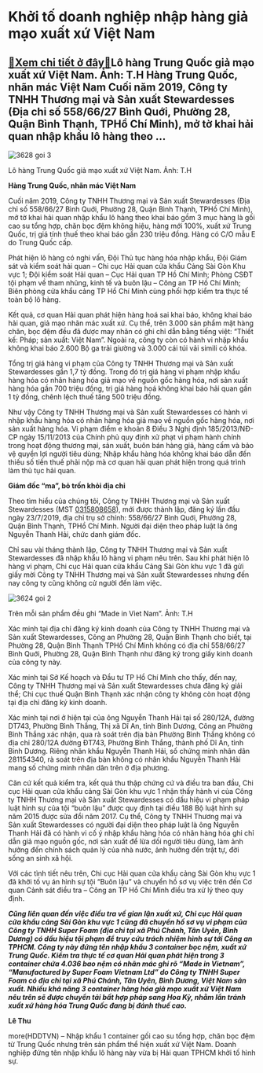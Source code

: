 Khởi tố doanh nghiệp nhập hàng giả mạo xuất xứ Việt Nam
=======================================================

[:gift:Xem chi tiết ở đây:gift:](https://hddtvn.com/khoi-to-doanh-nghiep-nhap-hang-gia-mao-xuat-xu-viet-nam/)Lô hàng Trung Quốc giả mạo xuất xứ Việt Nam. Ảnh: T.H Hàng Trung Quốc, nhãn mác Việt Nam Cuối năm 2019, Công ty TNHH Thương mại và Sản xuất Stewardesses (Địa chỉ số 558/66/27 Bình Quới, Phường 28, Quận Bình Thạnh, TPHồ Chí Minh), mở tờ khai hải quan nhập khẩu lô hàng theo …
----------------------------------------------------------------------------------------------------------------------------------------------------------------------------------------------------------------------------------------------------------------------------------





![3628 goi 3](https://haiquanonline.com.vn/stores/news_dataimages/hoalt/072020/15/14/in_article/3628_goi_3.jpg?rt=20200715152921 "undefined")


Lô hàng Trung Quốc giả mạo xuất xứ Việt Nam. Ảnh: T.H



**Hàng Trung Quốc, nhãn mác Việt Nam**


Cuối năm 2019, Công ty TNHH Thương mại và Sản xuất Stewardesses (Địa chỉ số 558/66/27 Bình Quới, Phường 28, Quận Bình Thạnh, TPHồ Chí Minh), mở tờ khai hải quan nhập khẩu lô hàng theo khai báo gồm 3 mục hàng là gối cao su tổng hợp, chăn bọc đệm không hiệu, hàng mới 100%, xuất xứ Trung Quốc, trị giá tính thuế theo khai báo gần 230 triệu đồng. Hàng có C/O mẫu E do Trung Quốc cấp.


Phát hiện lô hàng có nghi vấn, Đội Thủ tục hàng hóa nhập khẩu, Đội Giám sát và kiểm soát hải quan – Chi cục Hải quan cửa khẩu Cảng Sài Gòn Khu vực 1; Đội kiểm soát Hải quan – Cục Hải quan TP Hồ Chí Minh; Phòng CSĐT tội phạm về tham nhũng, kinh tế và buôn lậu – Công an TP Hồ Chí Minh; Biên phòng cửa khẩu cảng TP Hồ Chí Minh cùng phối hợp kiểm tra thực tế toàn bộ lô hàng.


Kết quả, cơ quan Hải quan phát hiện hàng hoá sai khai báo, không khai báo hải quan, giả mạo nhãn mác xuất xứ. Cụ thể, trên 3.000 sản phẩm mặt hàng chăn, bọc đệm đều đã được may nhãn có ghi chỉ dẫn bằng tiếng việt: “Thiết kế: Pháp; sản xuất: Việt Nam”. Ngoài ra, công ty còn có hành vi nhập khẩu không khai báo 2.600 Bộ ga trải giường và 3.000 cái túi vải simili có khóa.


Tổng trị giá hàng vi phạm của Công ty TNHH Thương mại và Sản xuất Stewardesses gần 1,7 tỷ đồng. Trong đó trị giá hàng vi phạm nhập khẩu hàng hóa có nhãn hàng hóa giả mạo về nguồn gốc hàng hóa, nơi sản xuất hàng hóa gần 700 triệu đồng, trị giá hàng hoá không khai báo hải quan gần 1 tỷ đồng, chênh lệch thuế tăng 500 triệu đồng.


Như vậy Công ty TNHH Thương mại và Sản xuất Stewardesses có hành vi nhập khẩu hàng hóa có nhãn hàng hóa giả mạo về nguồn gốc hàng hóa, nơi sản xuất hàng hóa. Vi phạm điểm e khoản 8 Điều 3 Nghị định 185/2013/NĐ-CP ngày 15/11/2013 của Chính phủ quy định xử phạt vi phạm hành chính trong hoạt động thương mại, sản xuất, buôn bán hàng giả, hàng cấm và bảo vệ quyền lợi người tiêu dùng; Nhập khẩu hàng hóa không khai báo dẫn đến thiếu số tiền thuế phải nộp mà cơ quan hải quan phát hiện trong quá trình làm thủ tục hải quan.


**Giám đốc “ma”, bỏ trốn khỏi địa chỉ**


Theo tìm hiểu của chúng tôi, Công ty TNHH Thương mại và Sản xuất Stewardesses (MST [0315808658](tel:0315808658)), mới được thành lập, đăng ký lần đầu ngày 23/7/2019, địa chỉ trụ sở chính: 558/66/27 Bình Quới, Phường 28, Quận Bình Thạnh, TPHồ Chí Minh. Người đại diện theo pháp luật là ông Nguyễn Thanh Hải, chức danh giám đốc.


Chỉ sau vài tháng thành lập, Công ty TNHH Thương mại và Sản xuất Stewardesses đã nhập khẩu lô hàng vi phạm nêu trên. Sau khi phát hiện lô hàng vi phạm, Chi cục Hải quan cửa khẩu Cảng Sài Gòn khu vực 1 đã gửi giấy mời Công ty TNHH Thương mại và Sản xuất Stewardesses nhưng đến nay công ty cũng không cử người đến làm việc.





![3624 goi 2](https://haiquanonline.com.vn/stores/news_dataimages/hoalt/072020/15/14/in_article/3624_goi_2.jpg?rt=20200715152921 "undefined")


Trên mỗi sản phẩm đều ghi “Made in Viet Nam”. Ảnh: T.H



Xác minh tại địa chỉ đăng ký kinh doanh của Công ty TNHH Thương mại và Sản xuất Stewardesses, Công an Phường 28, Quận Bình Thạnh cho biết, tại Phường 28, Quận Bình Thạnh TPHồ Chí Minh không có địa chỉ 558/66/27 Bình Quới, Phường 28, Quận Bình Thạnh như đăng ký trong giấy kinh doanh của công ty này.


Xác minh tại Sở Kế hoạch và Đầu tư TP Hồ Chí Minh cho thấy, đến nay, Công ty TNHH Thương mại và Sản xuất Stewardesses chưa đăng ký giải thể; Chi cục thuế Quận Bình Thạnh xác nhận công ty không còn hoạt động tại địa chỉ đăng ký kinh doanh.


Xác minh tại nơi ở hiện tại của ông Nguyễn Thanh Hải tại số 280/12A, đường DT743, Phường Bình Thắng, Thị xã Dĩ An, tỉnh Bình Dương, Công an Phường Bình Thắng xác nhận, qua rà soát trên địa bàn Phường Bình Thắng không có địa chỉ 280/12A đường ĐT743, Phường Bình Thắng, thành phố Dĩ An, tỉnh Bình Dương. Riêng nhân khẩu Nguyễn Thanh Hải, số chứng minh nhân dân 281154340, rà soát trên địa bàn không có nhân khẩu Nguyễn Thanh Hải mang số chứng minh nhân dân trên ở địa phương.


Căn cứ kết quả kiểm tra, kết quả thu thập chứng cứ và điều tra ban đầu, Chi cục Hải quan cửa khẩu cảng Sài Gòn khu vực 1 nhận thấy hành vi của Công ty TNHH Thương mại và Sản xuất Stewardesses có dấu hiệu vi phạm pháp luật hình sự của tội “buôn lậu” được quy định tại điều 188 Bộ luật hình sự năm 2015 được sửa đổi năm 2017. Cụ thể, Công ty TNHH Thương mại và Sản xuất Stewardesses có người đại diện theo pháp luật là ông Nguyễn Thanh Hải đã có hành vi cố ý nhập khẩu hàng hóa có nhãn hàng hóa ghi chỉ dẫn giả mạo nguồn gốc, nơi sản xuất để lừa dối người tiêu dùng, làm ảnh hưởng đến chính sách quản lý của nhà nước, ảnh hưởng đến trật tự, đời sống an sinh xã hội.


Với các tình tiết nêu trên, Chi cục Hải quan cửa khẩu cảng Sài Gòn khu vực 1 đã khởi tố vụ án hình sự tội “Buôn lậu” và chuyển hồ sơ vụ việc trên đến Cơ quan Cảnh sát điều tra – Công an TP Hồ Chí Minh điều tra xử lý theo quy định.





***Cũng liên quan đến việc điều tra về gian lận xuất xứ, Chi cục Hải quan cửa khẩu cảng Sài Gòn khu vực 1 cũng đã chuyển hồ sơ vụ vi phạm của Công ty TNHH Super Foam (địa chỉ tại xã Phú Chánh, Tân Uyên, Bình Dương) có dấu hiệu tội phạm để truy cứu trách nhiệm hình sự tới Công an TPHCM. Công ty này đứng tên nhập khẩu 3 container bọc nệm, xuất xứ Trung Quốc. Kiểm tra thực tế cơ quan Hải quan phát hiện trong 3 container chứa 4.036 bao nệm có nhãn mác ghi rõ “Made in Vietnam”, “Manufactured by Super Foam Vietnam Ltd” do Công ty TNHH Super Foam có địa chỉ tại xã Phú Chánh, Tân Uyên, Bình Dương, Việt Nam sản xuất. Nhiều khả năng 3 container hàng hóa giả mạo xuất xứ Việt Nam nêu trên sẽ được chuyển tải bất hợp pháp sang Hoa Kỳ, nhằm lẩn tránh xuất xứ hàng hóa Trung Quốc đang bị đánh thuế cao.***











**Lê Thu**



more(HDDTVN) – Nhập khẩu 1 container gối cao su tổng hợp, chăn bọc đệm từ Trung Quốc nhưng trên sản phẩm thể hiện xuất xứ Việt Nam. Doanh nghiệp đứng tên nhập khẩu lô hàng này vừa bị Hải quan TPHCM khởi tố hình sự.


